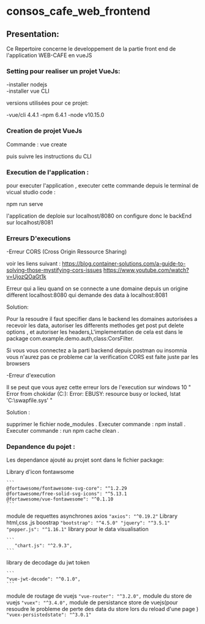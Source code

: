 # consos_cafe_web_frontend

## Presentation:

Ce Repertoire concerne le developpement de la partie front end de l'application WEB-CAFE en vueJS

### Setting pour realiser un projet VueJs:

 
-installer nodejs  
-installer vue CLI 

versions utilisées pour ce projet:

-vue/cli 4.4.1
-npm 6.4.1
-node v10.15.0

### Creation de projet VueJs

Commande : vue create <nomProjet>

puis suivre les instructions du CLI

### Execution de l'application :

pour executer l'application , executer cette commande depuis le terminal de vicual studio code :

npm run serve

l'application de deploie sur localhost/8080
on configure donc le backEnd sur localhost/8081


### Erreurs D'executions

-Erreur CORS (Cross Origin Ressource Sharing)

voir les liens suivant :
https://blog.container-solutions.com/a-guide-to-solving-those-mystifying-cors-issues
https://www.youtube.com/watch?v=UjozQOaGt1k

Erreur qui a lieu quand on se connecte a une domaine depuis un origine different localhost:8080 qui demande des data à localhost:8081

Solution:

Pour la resoudre il faut specifier dans le backend les domaines autorisées a recevoir les data, autoriser les differents methodes get post put delete options , et autoriser les headers,L'implementation de cela est dans le package com.example.demo.auth,class:CorsFilter.

Si vous vous connectez a la parti backend depuis postman ou insomnia vous n'aurez pas ce probleme car la verification CORS est faite juste par les browsers


-Erreur d'execution

Il se peut que vous ayez cette erreur lors de l'execution sur windows 10 " Error from chokidar (C:\): Error: EBUSY: resource busy or locked, lstat 'C:\swapfile.sys' "

Solution :

supprimer le fichier node_modules .
Executer commande : npm install .
Executer commande : run npm cache clean .




### Depandence du pojet :

Les dependance ajouté au projet sont dans le fichier package:

Library d'icon fontawsome

    ```
    @fortawesome/fontawesome-svg-core": "^1.2.29
    @fortawesome/free-solid-svg-icons": "^5.13.1
    @fortawesome/vue-fontawesome": "^0.1.10
    ```
module de requettes asynchrones axios
    ```
    "axios": "^0.19.2"
    ```
Library html,css ,js boostrap
    ```
    "bootstrap": "^4.5.0"
    "jquery": "^3.5.1"
    "popper.js": "^1.16.1"
    ```
library pour le data visualisation

    ```
       "chart.js": "^2.9.3",
    ```
library de decodage du jwt token

    ```
    "vue-jwt-decode": "^0.1.0",
    ```
module de routage de vuejs
    ```
    "vue-router": "^3.2.0",
    ```
module du store de vuejs
    ```
    "vuex": "^3.4.0",
    ```
module de persistance store de vuejs(pour resoudre le probleme de perte des data du store lors du reload d'une page )
    ```
    "vuex-persistedstate": "^3.0.1"
    ```